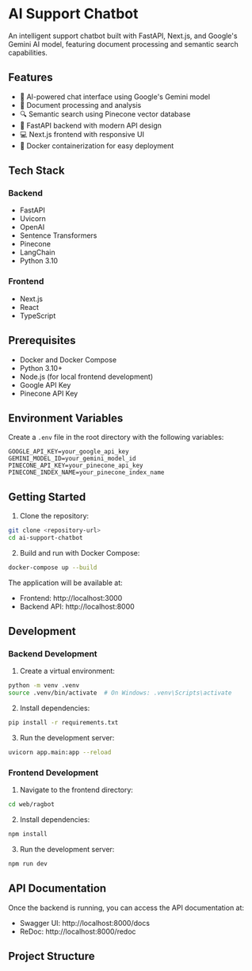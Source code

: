 # AI Support Chatbot

An intelligent support chatbot built with FastAPI, Next.js, and Google's Gemini AI model, featuring document processing and semantic search capabilities.

## Features

- 🤖 AI-powered chat interface using Google's Gemini model
- 📄 Document processing and analysis
- 🔍 Semantic search using Pinecone vector database
- 🚀 FastAPI backend with modern API design
- 💻 Next.js frontend with responsive UI
- 🐳 Docker containerization for easy deployment

## Tech Stack

### Backend
- FastAPI
- Uvicorn
- OpenAI
- Sentence Transformers
- Pinecone
- LangChain
- Python 3.10

### Frontend
- Next.js
- React
- TypeScript

## Prerequisites

- Docker and Docker Compose
- Python 3.10+
- Node.js (for local frontend development)
- Google API Key
- Pinecone API Key

## Environment Variables

Create a `.env` file in the root directory with the following variables:

```env
GOOGLE_API_KEY=your_google_api_key
GEMINI_MODEL_ID=your_gemini_model_id
PINECONE_API_KEY=your_pinecone_api_key
PINECONE_INDEX_NAME=your_pinecone_index_name
```

## Getting Started

1. Clone the repository:
```bash
git clone <repository-url>
cd ai-support-chatbot
```

2. Build and run with Docker Compose:
```bash
docker-compose up --build
```

The application will be available at:
- Frontend: http://localhost:3000
- Backend API: http://localhost:8000

## Development

### Backend Development

1. Create a virtual environment:
```bash
python -m venv .venv
source .venv/bin/activate  # On Windows: .venv\Scripts\activate
```

2. Install dependencies:
```bash
pip install -r requirements.txt
```

3. Run the development server:
```bash
uvicorn app.main:app --reload
```

### Frontend Development

1. Navigate to the frontend directory:
```bash
cd web/ragbot
```

2. Install dependencies:
```bash
npm install
```

3. Run the development server:
```bash
npm run dev
```

## API Documentation

Once the backend is running, you can access the API documentation at:
- Swagger UI: http://localhost:8000/docs
- ReDoc: http://localhost:8000/redoc

## Project Structure
